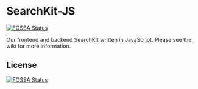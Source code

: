 # SearchKit-JS
[![FOSSA Status](https://app.fossa.io/api/projects/git%2Bgithub.com%2Forionsearch%2FSearchKit-JS.svg?type=shield)](https://app.fossa.io/projects/git%2Bgithub.com%2Forionsearch%2FSearchKit-JS?ref=badge_shield)

Our frontend and backend SearchKit written in JavaScript. Please see the wiki for more information.


## License
[![FOSSA Status](https://app.fossa.io/api/projects/git%2Bgithub.com%2Forionsearch%2FSearchKit-JS.svg?type=large)](https://app.fossa.io/projects/git%2Bgithub.com%2Forionsearch%2FSearchKit-JS?ref=badge_large)
